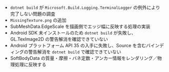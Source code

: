 * `dotnet build` が `Microsoft.Build.Logging.TerminalLogger` の例外により完了しない問題の調査
* `MissingTexture.png` の追加
* SubMeshData.EdgeScale を描画側でエッジ幅に反映する処理の実装
* Android SDK 未インストールのため `dotnet build` が失敗し、GL.TexImage2D の警告解消を確認できていない
* Android プラットフォーム API 35 の入手に失敗し、Source を含むバインディングの警告解消を `dotnet build` で確認できていない
* SoftBodyData の質量・摩擦・バネ定数・アンカー情報をレンダリング／物理処理に反映する
